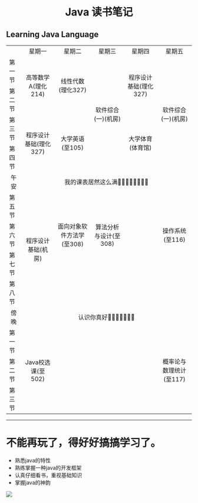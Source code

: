 <h1 align=center> Java 读书笔记 

## Learning Java Language 


<table>
<th>
  <td align=center>星期一</td>
  <td align=center>星期二</td>
  <td align=center>星期三</td>
  <td align=center>星期四</td>
  <td align=center>星期五</td>
  </th>
  <tr>
  <td>第一节</td>
  <td align=center rowspan=2>高等数学A(理化214)</td>
  <td align=center rowspan=2>线性代数(理化327)</td>
  <td align=center rowspan=4>软件综合(一)(机房)</td>
  <td align=center rowspan=2>程序设计基础(理化327)</td>
  <td align=center rowspan=4>软件综合(一)(机房)</td>
  </tr>
  <tr>
  <td>第二节</td>
  </tr>
  <tr>
  <td>第三节</td>
  <td align=center rowspan=2>程序设计基础(理化327)</td>
  <td align=center rowspan=2>大学英语(至105)</td>
  <td align=center rowspan=2>大学体育(体育馆)</td>
  </tr>
  <tr>
  <td>第四节</td>
  </tr>
  <tr>
  <td align=center>午安</td>
  <td align=center colspan=5>我的课表居然这么满🍎🍏🍐🍑🍒🍓🥝🍅</td>
  </tr>
  <tr>
  <td>第五节</td>
  <td align=center rowspan=4>程序设计基础(机房)</td>
  <td align=center rowspan=3>面向对象软件方法学(至308)</td>
  <td align=center rowspan=3>算法分析与设计(至308)</td>
  <td></td>
  <td align=center rowspan=3>操作系统(至116)</td>
  </tr>
  <tr>
  <td>第六节</td>
  <td></td>
  
  </tr>
  <tr>
  <td>第七节</td>
  <td></td>
  </tr>
  <tr>
  <td>第八节</td>
  <td></td>
  <td></td>
  <td></td>
  <td></td>
  </tr>
  <tr>
  <td align=center>傍晚</td>
  <td align=center colspan=5>认识你真好🍇🍈🍉🍊🍋🍌🍍</td>
  </tr>
  <tr>
  <td>第一节</td>
  <td align=center rowspan=3>Java校选课(至502)</td>
  <td></td>
  <td></td>
  <td></td>
  <td align=center rowspan=3>概率论与数理统计(至117)</td>
  </tr>
  <tr>
  <td>第二节</td>
  <td></td>
  <td></td>
  <td></td>
  </tr>
  <tr>
  <td>第三节</td>
  <td></td>
  <td></td>
  <td></td>
  </tr>
</table>


---
# 不能再玩了，得好好搞搞学习了。

- 熟悉java的特性
- 熟练掌握一种java的开发框架
- 认真仔细看书，重视基础知识
- 掌握java的神韵

<img src="https://i.loli.net/2018/10/22/5bcde2dbbea11.png">
